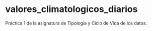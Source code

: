 # valores_climatologicos_diarios
Práctica 1 de la asignatura de Tipología y Ciclo de Vida de los datos. 

